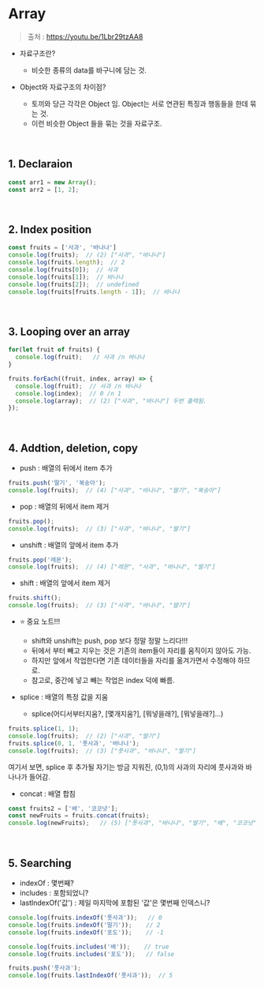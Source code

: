 # Array

> 출처 : https://youtu.be/1Lbr29tzAA8

- 자료구조란?
  - 비슷한 종류의 data를 바구니에 담는 것.

- Object와 자료구조의 차이점?
  - 토끼와 당근 각각은 Object 임. Object는 서로 연관된 특징과 행동들을 한데 묶는 것.
  - 이런 비슷한 Object 들을 묶는 것을 자료구조.

<br/>

## 1. Declaraion

```javascript
const arr1 = new Array();
const arr2 = [1, 2];
```

<br/>

## 2. Index position

```javascript
const fruits = ['사과', '바나나']
console.log(fruits);  // (2) ["사과", "바나나"]
console.log(fruits.length);  // 2
console.log(fruits[0]);  // 사과
console.log(fruits[1]);  // 바나나
console.log(fruits[2]);  // undefined
console.log(fruits[fruits.length - 1]);  // 바나나
```

<br/>

## 3. Looping over an array

```javascript
for(let fruit of fruits) {
  console.log(fruit);   // 사과 /n 바나나
}
```

```javascript
fruits.forEach((fruit, index, array) => {
  console.log(fruit);  // 사과 /n 바나나
  console.log(index);  // 0 /n 1
  console.log(array);  // (2) ["사과", "바나나"] 두번 출력됨.
});
```

<br/>

## 4. Addtion, deletion, copy

- push : 배열의 뒤에서 item 추가

```javascript
fruits.push('딸기', '복숭아');
console.log(fruits);  // (4) ["사과", "바나나", "딸기", "복숭아"]
```

- pop : 배열의 뒤에서 item 제거

```javascript
fruits.pop();
console.log(fruits);  // (3) ["사과", "바나나", "딸기"]
```

- unshift : 배열의 앞에서 item 추가

```javascript
fruits.pop('레몬');
console.log(fruits);  // (4) ["레몬", "사과", "바나나", "딸기"]
```

- shift : 배열의 앞에서 item 제거

```javascript
fruits.shift();
console.log(fruits);  // (3) ["사과", "바나나", "딸기"]
```

- ⭐️ 중요 노트!!!
  - shift와 unshift는 push, pop 보다 정말 정말 느리다!!!
  - 뒤에서 부터 빼고 지우는 것은 기존의 item들이 자리를 움직이지 않아도 가능.
  - 하지만 앞에서 작업한다면 기존 데이터들을 자리를 옮겨가면서 수정해야 하므로.
  - 참고로, 중간에 넣고 빼는 작업은 index 덕에 빠름.

- splice : 배열의 특정 값을 지움
  - splice(어디서부터지움?, [몇개지움?], [뭐넣을래?], [뭐넣을래?]...)

```javascript
fruits.splice(1, 1);
console.log(fruits);  // (2) ["사과", "딸기"]
fruits.splice(0, 1, '풋사과', '바나나');
console.log(fruits);  // (3) ["풋사과", "바나나", "딸기"]
```

여기서 보면, splice 후 추가될 자기는 방금 지워진, (0,1)의 사과의 자리에 풋사과와 바나나가 들어감.

- concat : 배열 합침

```javascript
const fruits2 = ['배', '코코넛'];
const newFruits = fruits.concat(fruits);
console.log(newFruits);   // (5) ["풋사과", "바나나", "딸기", "배", "코코넛"]
```

<br/>

## 5. Searching

- indexOf : 몇번째?
- includes : 포함되었니?
- lastIndexOf('값') : 제일 마지막에 포함된 '값'은 몇번째 인덱스니?

```javascript
console.log(fruits.indexOf('풋사과'));   // 0
console.log(fruits.indexOf('딸기'));    // 2
console.log(fruits.indexOf('포도'));    // -1

console.log(fruits.includes('배'));    // true
console.log(fruits.includes('포도'));   // false

fruits.push('풋사과');
console.log(fruits.lastIndexOf('풋사과'));  // 5
```



